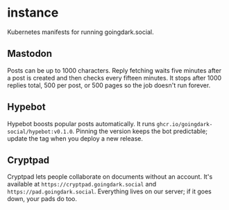 # instance

Kubernetes manifests for running goingdark.social.

## Mastodon

Posts can be up to 1000 characters. Reply fetching waits five minutes after a post is created and then checks every fifteen minutes. It stops after 1000 replies total, 500 per post, or 500 pages so the job doesn't run forever.

## Hypebot

Hypebot boosts popular posts automatically. It runs `ghcr.io/goingdark-social/hypebot:v0.1.0`.
Pinning the version keeps the bot predictable; update the tag when you deploy a new release.

## Cryptpad

Cryptpad lets people collaborate on documents without an account. It's available at `https://cryptpad.goingdark.social` and `https://pad.goingdark.social`. Everything lives on our server; if it goes down, your pads do too.
